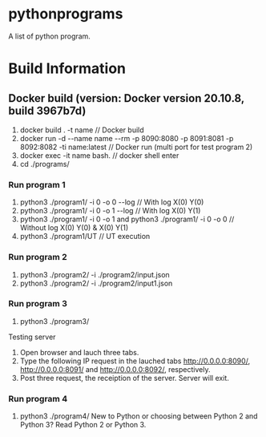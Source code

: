 # pythonprograms
A list of python program.

# Build Information

## Docker build (version: Docker version 20.10.8, build 3967b7d)
1) docker build . -t name            // Docker build
2) docker run -d --name name --rm -p 8090:8080 -p 8091:8081 -p 8092:8082 -ti name:latest // Docker run (multi port for test program 2)
3) docker exec -it name bash. // docker shell enter
4) cd ./programs/

### Run program 1
1) python3 ./program1/ -i 0 -o 0 --log // With log X(0) Y(0)
2) python3 ./program1/ -i 0 -o 1 --log // With log X(0) Y(1)
3) python3 ./program1/ -i 0 -o 1 and python3 ./program1/ -i 0 -o 0 // Without log X(0) Y(0) & X(0) Y(1)
4) python3 ./program1/UT // UT execution

### Run program 2
1) python3 ./program2/ -i ./program2/input.json
2) python3 ./program2/ -i ./program2/input1.json

### Run program 3
1) python3 ./program3/ 

Testing server 
1) Open browser and lauch three tabs.
2) Type the following IP request in the lauched tabs http://0.0.0.0:8090/, http://0.0.0.0:8091/ and http://0.0.0.0:8092/, respectively.
3) Post three request, the receiption of the server. Server will exit.


### Run program 4
1) python3 ./program4/  New to Python or choosing between Python 2 and Python 3? Read Python 2 or Python 3.

